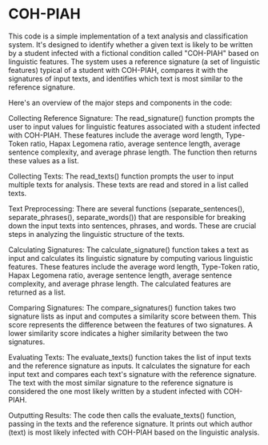 # COH-PIAH

This code is a simple implementation of a text analysis and classification system. It's designed to identify whether a given text is likely to be written by a student infected with a fictional condition called "COH-PIAH" based on linguistic features. The system uses a reference signature (a set of linguistic features) typical of a student with COH-PIAH, compares it with the signatures of input texts, and identifies which text is most similar to the reference signature.

Here's an overview of the major steps and components in the code:

Collecting Reference Signature:
The read_signature() function prompts the user to input values for linguistic features associated with a student infected with COH-PIAH. These features include the average word length, Type-Token ratio, Hapax Legomena ratio, average sentence length, average sentence complexity, and average phrase length. The function then returns these values as a list.

Collecting Texts:
The read_texts() function prompts the user to input multiple texts for analysis. These texts are read and stored in a list called texts.

Text Preprocessing:
There are several functions (separate_sentences(), separate_phrases(), separate_words()) that are responsible for breaking down the input texts into sentences, phrases, and words. These are crucial steps in analyzing the linguistic structure of the texts.

Calculating Signatures:
The calculate_signature() function takes a text as input and calculates its linguistic signature by computing various linguistic features. These features include the average word length, Type-Token ratio, Hapax Legomena ratio, average sentence length, average sentence complexity, and average phrase length. The calculated features are returned as a list.

Comparing Signatures:
The compare_signatures() function takes two signature lists as input and computes a similarity score between them. This score represents the difference between the features of two signatures. A lower similarity score indicates a higher similarity between the two signatures.

Evaluating Texts:
The evaluate_texts() function takes the list of input texts and the reference signature as inputs. It calculates the signature for each input text and compares each text's signature with the reference signature. The text with the most similar signature to the reference signature is considered the one most likely written by a student infected with COH-PIAH.

Outputting Results:
The code then calls the evaluate_texts() function, passing in the texts and the reference signature. It prints out which author (text) is most likely infected with COH-PIAH based on the linguistic analysis.